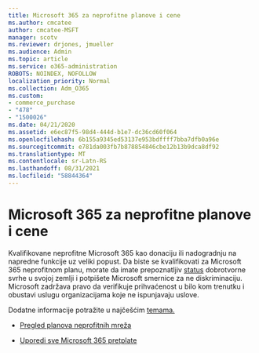 ```yaml
---
title: Microsoft 365 za neprofitne planove i cene
ms.author: cmcatee
author: cmcatee-MSFT
manager: scotv
ms.reviewer: drjones, jmueller
ms.audience: Admin
ms.topic: article
ms.service: o365-administration
ROBOTS: NOINDEX, NOFOLLOW
localization_priority: Normal
ms.collection: Adm_O365
ms.custom:
- commerce_purchase
- "478"
- "1500026"
ms.date: 04/21/2020
ms.assetid: e6ec87f5-98d4-444d-b1e7-dc36cd60f064
ms.openlocfilehash: 6b155a9345ed53137e953bdffff7bba7dfb0a96e
ms.sourcegitcommit: e781da003fb7b878854846cbe12b13b9dca8df92
ms.translationtype: MT
ms.contentlocale: sr-Latn-RS
ms.lasthandoff: 08/31/2021
ms.locfileid: "58844364"
---
```

# <a name="microsoft-365-for-nonprofit-plans-and-pricing"></a>Microsoft 365 za neprofitne planove i cene

Kvalifikovane neprofitne Microsoft 365 kao donaciju ili nadogradnju na napredne funkcije uz veliki popust. Da biste se kvalifikovati za Microsoft 365 neprofitnom planu, morate da imate prepoznatljiv [status](https://go.microsoft.com/fwlink/p/?LinkID=330253) dobrotvorne svrhe u svojoj zemlji i potpišete Microsoft smernice za ne diskriminaciju. Microsoft zadržava pravo da verifikuje prihvaćenost u bilo kom trenutku i obustavi uslugu organizacijama koje ne ispunjavaju uslove.
  
Dodatne informacije potražite u najčešćim [temama.](https://products.office.com/nonprofit/office-365-nonprofit)
  
- [Pregled planova neprofitnih mreža](https://products.office.com/nonprofit/office-365-nonprofit-plans-and-pricing?tab=1)

- [Uporedi sve Microsoft 365 pretplate](https://products.office.com/business/compare-more-office-365-for-business-plans)